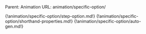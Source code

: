 Parent: Animation
URL: animation/specific-option/

{!animation/specific-option/step-option.md!}
{!animation/specific-option/shorthand-properties.md!}
{!animation/specific-option/auto-gen.md!}

